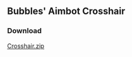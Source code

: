 ## Bubbles' Aimbot Crosshair
### Download
[Crosshair.zip](https://github.com/Lexz-08/Bubbles-Aimbot-Crosshair/raw/main/Bubbles'%20Crosshair.zip)

